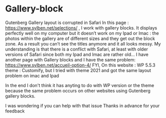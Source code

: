 # Gallery-block
Gutenberg Gallery layout is corrupted in Safari
In this page : https://www.sylben.net/selections/ , I work with gallery blocks. It displays perfectly well on my computer but it doesn’t work on my Ipad or Imac : the photos within the gallery are of different sizes and they get out the block zone. As a result you can’t see the titles anymore and it all looks messy.
My understanding is that there is a conflict with Safari, at least with older versions of Safari since both my Ipad and Imac are rather old...
I have another page with Gallery blocks and I have the same problem:
https://www.sylben.net/accueil-option-4/
FYI, On this website :
WP 5.5.3
theme : Customify, but I tried with theme 2021 and got the same layout problem on imac and Ipad

In the end I don't think it has anyting to do with WP version or the theme because the same problem occurs on other websites using Gutenberg gallery blocks.

I was wondering if you can help with that issue
Thanks in advance for your feedback


